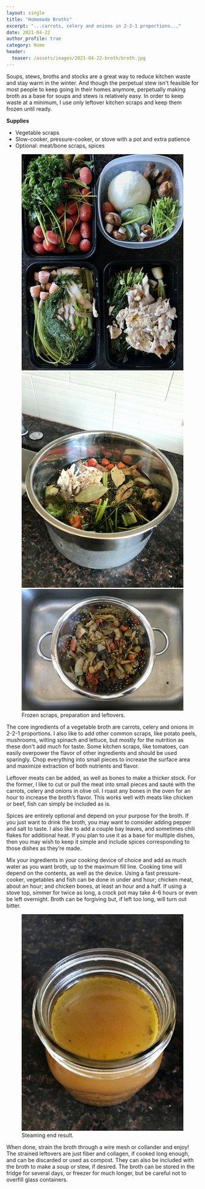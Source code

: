 ```yaml
---
layout: single
title: "Homemade Broths"
excerpt: "...carrots, celery and onions in 2-2-1 proportions..."
date: 2021-04-22
author_profile: true
category: Home
header:
  teaser: /assets/images/2021-04-22-broth/broth.jpg
---
```



Soups, stews, broths and stocks are a great way to reduce kitchen waste and stay warm in the winter. And though the perpetual stew isn't feasible for most people to keep going in their homes anymore, perpetually making broth as a base for soups and stews is relatively easy. In order to keep waste at a minimum, I use only leftover kitchen scraps and keep them frozen until ready.   

**Supplies**

- Vegetable scraps  
- Slow-cooker, pressure-cooker, or stove with a pot and extra patience  
- Optional: meat/bone scraps, spices  
 

<figure class="third">
        <a href="/assets/images/2021-04-22-broth/prep.jpg"><img src="/assets/images/2021-04-22-broth/prep.jpg"></a>
        <a href="/assets/images/2021-04-22-broth/pot.jpg"><img src="/assets/images/2021-04-22-broth/pot.jpg"></a>
        <a href="/assets/images/2021-04-22-broth/toss.jpg"><img src="/assets/images/2021-04-22-broth/toss.jpg"></a>
        <figcaption>Frozen scraps, preparation and leftovers.</figcaption>
</figure>


The core ingredients of a vegetable broth are carrots, celery and onions in 2-2-1 proportions. I also like to add other common scraps, like potato peels, mushrooms, wilting spinach and lettuce, but mostly for the nutrition as these don't add much for taste. Some kitchen scraps, like tomatoes, can easily overpower the flavor of other ingredients and should be used sparingly. Chop everything into small pieces to increase the surface area and maximize extraction of both nutrients and flavor.   

Leftover meats can be added, as well as bones to make a thicker stock. For the former, I like to cut or pull the meat into small pieces and sauté with the carrots, celery and onions in olive oil. I roast any bones in the oven for an hour to increase the broth’s flavor. This works well with meats like chicken or beef, fish can simply be included as is.  

Spices are entirely optional and depend on your purpose for the broth. If you just want to drink the broth, you may want to consider adding pepper and salt to taste. I also like to add a couple bay leaves, and sometimes chili flakes for additional heat. If you plan to use it as a base for multiple dishes, then you may wish to keep it simple and include spices corresponding to those dishes as they’re made.   


Mix your ingredients in your cooking device of choice and add as much water as you want broth, up to the maximum fill line. Cooking time will depend on the contents, as well as the device. Using a fast pressure-cooker, vegetables and fish can be done in under and hour; chicken meat, about an hour; and chicken bones, at least an hour and a half. If using a stove top, simmer for twice as long, a crock pot may take 4-6 hours or even be left overnight. Broth can be forgiving but, if left too long, will turn out bitter.  


<figure>
    <a href="/assets/images/2021-04-22-broth/broth.jpg"><img src="/assets/images/2021-04-22-broth/broth.jpg"></a>
   <figcaption>Steaming end result.</figcaption>
</figure>


When done, strain the broth through a wire mesh or collander and enjoy! The strained leftovers are just fiber and collagen, if cooked long enough, and can be discarded or used as compost. They can also be included with the broth to make a soup or stew, if desired. The broth can be stored in the fridge for several days, or freezer for much longer, but be careful not to overfill glass containers.


